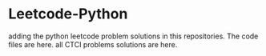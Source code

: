 # Leetcode-Python
adding the python leetcode problem solutions in this repositories. 
The code files are here. 
all CTCI problems solutions are here.  
  
 





















































































































































































































































































































































































































































































































































































































































































































































































































































































































































































































































































































































































































































































































































